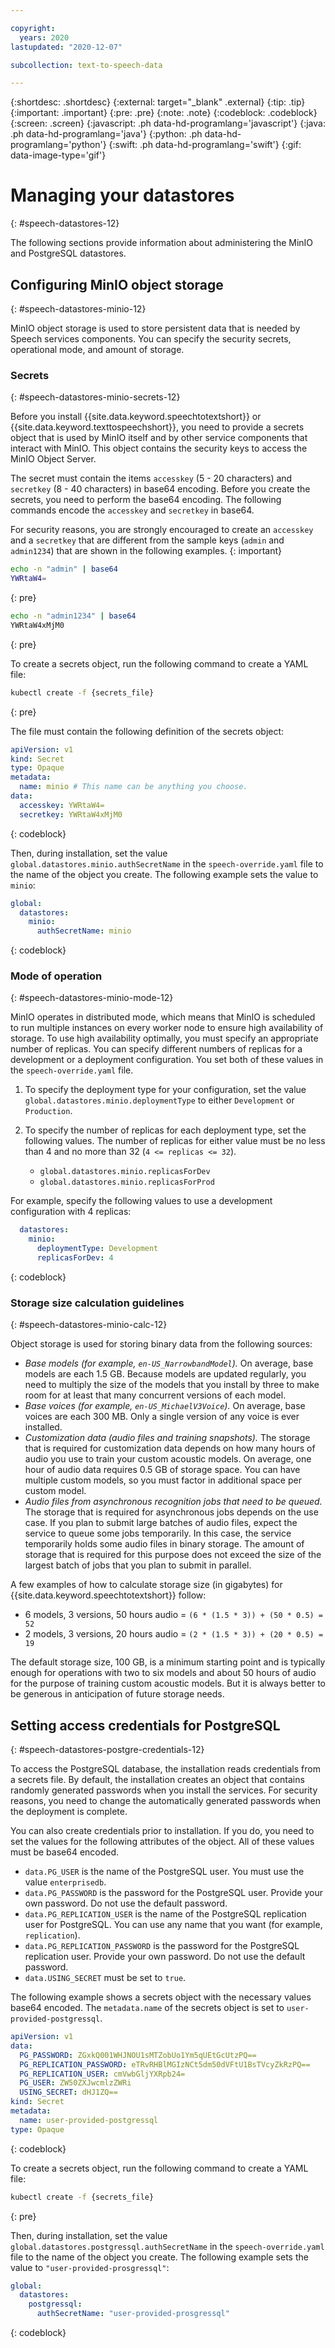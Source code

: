 ```yaml
---

copyright:
  years: 2020
lastupdated: "2020-12-07"

subcollection: text-to-speech-data

---
```


{:shortdesc: .shortdesc}
{:external: target="_blank" .external}
{:tip: .tip}
{:important: .important}
{:pre: .pre}
{:note: .note}
{:codeblock: .codeblock}
{:screen: .screen}
{:javascript: .ph data-hd-programlang='javascript'}
{:java: .ph data-hd-programlang='java'}
{:python: .ph data-hd-programlang='python'}
{:swift: .ph data-hd-programlang='swift'}
{:gif: data-image-type='gif'}

# Managing your datastores
{: #speech-datastores-12}

The following sections provide information about administering the MinIO and PostgreSQL datastores.

## Configuring MinIO object storage
{: #speech-datastores-minio-12}

MinIO object storage is used to store persistent data that is needed by Speech services components. You can specify the security secrets, operational mode, and amount of storage.

### Secrets
{: #speech-datastores-minio-secrets-12}

Before you install {{site.data.keyword.speechtotextshort}} or {{site.data.keyword.texttospeechshort}}, you need to provide a secrets object that is used by MinIO itself and by other service components that interact with MinIO. This object contains the security keys to access the MinIO Object Server.

The secret must contain the items `accesskey` (5 - 20 characters) and `secretkey` (8 - 40 characters) in base64 encoding. Before you create the secrets, you need to perform the base64 encoding. The following commands encode the `accesskey` and `secretkey` in base64.

For security reasons, you are strongly encouraged to create an `accesskey` and a `secretkey` that are different from the sample keys (`admin` and `admin1234`) that are shown in the following examples.
{: important}

```bash
echo -n "admin" | base64
YWRtaW4=
```
{: pre}

```bash
echo -n "admin1234" | base64
YWRtaW4xMjM0
```
{: pre}

To create a secrets object, run the following command to create a YAML file:

```bash
kubectl create -f {secrets_file}
```
{: pre}

The file must contain the following definition of the secrets object:

```yaml
apiVersion: v1
kind: Secret
type: Opaque
metadata:
  name: minio # This name can be anything you choose.
data:
  accesskey: YWRtaW4=
  secretkey: YWRtaW4xMjM0
```
{: codeblock}

Then, during installation, set the value `global.datastores.minio.authSecretName` in the `speech-override.yaml` file to the name of the object you create. The following example sets the value to `minio`:

```yaml
global:
  datastores:
    minio:
      authSecretName: minio
```
{: codeblock}

### Mode of operation
{: #speech-datastores-minio-mode-12}

MinIO operates in distributed mode, which means that MinIO is scheduled to run multiple instances on every worker node to ensure high availability of storage. To use high availability optimally, you must specify an appropriate number of replicas. You can specify different numbers of replicas for a development or a deployment configuration. You set both of these values in the `speech-override.yaml` file.

1.  To specify the deployment type for your configuration, set the value `global.datastores.minio.deploymentType` to either `Development` or `Production`.
2. To specify the number of replicas for each deployment type, set the following values. The number of replicas for either value must be no less than 4 and no more than 32 (`4 <= replicas <= 32`).

    -   `global.datastores.minio.replicasForDev`
    -   `global.datastores.minio.replicasForProd`

For example, specify the following values to use a development configuration with 4 replicas:

```yaml
  datastores:
    minio:
      deploymentType: Development
      replicasForDev: 4
```
{: codeblock}

### Storage size calculation guidelines
{: #speech-datastores-minio-calc-12}

Object storage is used for storing binary data from the following sources:

-   *Base models (for example, `en-US_NarrowbandModel`).* On average, base models are each 1.5 GB. Because models are updated regularly, you need to multiply the size of the models that you install by three to make room for at least that many concurrent versions of each model.
-   *Base voices (for example, `en-US_MichaelV3Voice`).* On average, base voices are each 300 MB. Only a single version of any voice is ever installed.
-   *Customization data (audio files and training snapshots).* The storage that is required for customization data depends on how many hours of audio you use to train your custom acoustic models. On average, one hour of audio data requires 0.5 GB of storage space. You can have multiple custom models, so you must factor in additional space per custom model.
-   *Audio files from asynchronous recognition jobs that need to be queued.* The storage that is required for asynchronous jobs depends on the use case. If you plan to submit large batches of audio files, expect the service to queue some jobs temporarily. In this case, the service temporarily holds some audio files in binary storage. The amount of storage that is required for this purpose does not exceed the size of the largest batch of jobs that you plan to submit in parallel.

A few examples of how to calculate storage size (in gigabytes) for {{site.data.keyword.speechtotextshort}} follow:

-   6 models, 3 versions, 50 hours audio = `(6 * (1.5 * 3)) + (50 * 0.5) = 52`
-   2 models, 3 versions, 20 hours audio = `(2 * (1.5 * 3)) + (20 * 0.5) = 19`

The default storage size, 100 GB, is a minimum starting point and is typically enough for operations with two to six models and about 50 hours of audio for the purpose of training custom acoustic models. But it is always better to be generous in anticipation of future storage needs.

## Setting access credentials for PostgreSQL
{: #speech-datastores-postgre-credentials-12}

To access the PostgreSQL database, the installation reads credentials from a secrets file. By default, the installation creates an object that contains randomly generated passwords when you install the services. For security reasons, you need to change the automatically generated passwords when the deployment is complete.

You can also create credentials prior to installation. If you do, you need to set the values for the following attributes of the object. All of these values must be base64 encoded.

-   `data.PG_USER` is the name of the PostgreSQL user. You must use the value `enterprisedb`.
-   `data.PG_PASSWORD` is the password for the PostgreSQL user. Provide your own password. Do not use the default password.
-   `data.PG_REPLICATION_USER` is the name of the PostgreSQL replication user for PostgreSQL. You can use any name that you want (for example, `replication`).
-   `data.PG_REPLICATION_PASSWORD` is the password for the PostgreSQL replication user. Provide your own password. Do not use the default password.
-   `data.USING_SECRET` must be set to `true`.

The following example shows a secrets object with the necessary values base64 encoded. The `metadata.name` of the secrets object is set to `user-provided-postgressql`.

```yaml
apiVersion: v1
data:
  PG_PASSWORD: ZGxkQ001WHJNOU1sMTZobUo1Ym5qUEtGcUtzPQ==
  PG_REPLICATION_PASSWORD: eTRvRHBlMGIzNCt5dm50dVFtU1BsTVcyZkRzPQ==
  PG_REPLICATION_USER: cmVwbGljYXRpb24=
  PG_USER: ZW50ZXJwcmlzZWRi
  USING_SECRET: dHJ1ZQ==
kind: Secret
metadata:
  name: user-provided-postgressql
type: Opaque
```
{: codeblock}

To create a secrets object, run the following command to create a YAML file:

```bash
kubectl create -f {secrets_file}
```
{: pre}

Then, during installation, set the value `global.datastores.postgressql.authSecretName` in the `speech-override.yaml` file to the name of the object you create. The following example sets the value to `"user-provided-prosgressql"`:

```yaml
global:
  datastores:
    postgressql:
      authSecretName: "user-provided-prosgressql"
```
{: codeblock}
